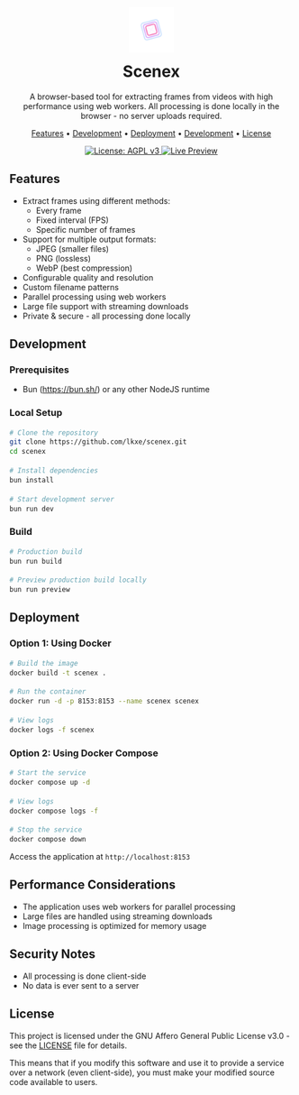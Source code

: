 <p align="center">
  <img src="./public/logo-animated.svg" width="80" height="80" alt="Scenex Logo">
</p>
<h1 align="center" style="margin-top: 8px;">Scenex</h1>

<p align="center">A browser-based tool for extracting frames from videos with high performance using web workers. All processing is done locally in the browser - no server uploads required.</p>
<p align="center">
  <a href="#features">Features</a> •
  <a href="#development">Development</a> •
  <a href="#deployment">Deployment</a> •
  <a href="#development">Development</a> •
  <a href="#license">License</a>
</p>

<p align="center">
  <a href="https://www.gnu.org/licenses/agpl-3.0">
    <img src="https://img.shields.io/badge/License-AGPL_v3-blue.svg" alt="License: AGPL v3">
  </a>
  <a href="https://scenex.pics/">
    <img src="https://img.shields.io/badge/Live-Preview-brightgreen.svg" alt="Live Preview">
  </a>
</p>

## Features

- Extract frames using different methods:
    - Every frame
    - Fixed interval (FPS)
    - Specific number of frames
- Support for multiple output formats:
    - JPEG (smaller files)
    - PNG (lossless)
    - WebP (best compression)
- Configurable quality and resolution
- Custom filename patterns
- Parallel processing using web workers
- Large file support with streaming downloads
- Private & secure - all processing done locally

## Development

### Prerequisites

- Bun (https://bun.sh/) or any other NodeJS runtime

### Local Setup

```bash
# Clone the repository
git clone https://github.com/lkxe/scenex.git
cd scenex

# Install dependencies
bun install

# Start development server
bun run dev
```

### Build

```bash
# Production build
bun run build

# Preview production build locally
bun run preview
```

## Deployment

### Option 1: Using Docker

```bash
# Build the image
docker build -t scenex .

# Run the container
docker run -d -p 8153:8153 --name scenex scenex

# View logs
docker logs -f scenex
```

### Option 2: Using Docker Compose

```bash
# Start the service
docker compose up -d

# View logs
docker compose logs -f

# Stop the service
docker compose down
```

Access the application at `http://localhost:8153`

## Performance Considerations

- The application uses web workers for parallel processing
- Large files are handled using streaming downloads
- Image processing is optimized for memory usage

## Security Notes

- All processing is done client-side
- No data is ever sent to a server

## License

This project is licensed under the GNU Affero General Public License v3.0 - see the [LICENSE](LICENSE) file for details.

This means that if you modify this software and use it to provide a service over a network (even client-side), you must make your modified source code available to users.